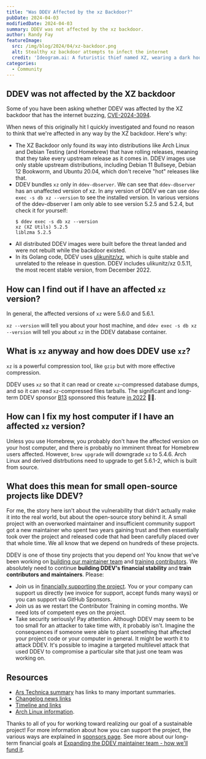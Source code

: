 ```yaml
---
title: "Was DDEV Affected by the xz Backdoor?"
pubDate: 2024-04-03
modifiedDate: 2024-04-03
summary: DDEV was not affected by the xz backdoor.
author: Randy Fay
featureImage:
  src: /img/blog/2024/04/xz-backdoor.png
  alt: Stealthy xz backdoor attempts to infect the internet
  credit: 'Ideogram.ai: A futuristic thief named XZ, wearing a dark hoodie and armed with a sleek high-tech device. The device glows with a menacing red light, as XZ stealthily navigates the complex web of interconnected computers, searching for vulnerable targets.'
categories:
  - Community
---
```


## DDEV was not affected by the XZ backdoor

Some of you have been asking whether DDEV was affected by the XZ backdoor that has the internet buzzing, [CVE-2024-3094](https://nvd.nist.gov/vuln/detail/CVE-2024-3094).

When news of this originally hit I quickly investigated and found no reason to think that we're affected in any way by the XZ backdoor. Here's why:

* The XZ Backdoor only found its way into distributions like Arch Linux and Debian Testing (and Homebrew) that have rolling releases, meaning that they take every upstream release as it comes in. DDEV images use only stable upstream distributions, including Debian 11 Bullseye, Debian 12 Bookworm, and Ubuntu 20.04, which don't receive "hot" releases like that. 
* DDEV bundles `xz` only in `ddev-dbserver`. We can see that `ddev-dbserver` has an unaffected version of xz. In any version of DDEV we can use `ddev exec -s db xz --version` to see the installed version. In various versions of the ddev-dbserver I am only able to see version 5.2.5 and 5.2.4, but check it for yourself:
    ```
    $ ddev exec -s db xz --version
    xz (XZ Utils) 5.2.5
    liblzma 5.2.5
    ```
* All distributed DDEV images were built before the threat landed and were not rebuilt while the backdoor existed.
* In its Golang code, DDEV uses [ulikunitz/xz](https://github.com/ulikunitz/xz), which is quite stable and unrelated to the release in question. DDEV includes ulikunitz/xz 0.5.11, the most recent stable version, from December 2022.

## How can I find out if I have an affected `xz` version?

In general, the affected versions of `xz` were 5.6.0 and 5.6.1. 

`xz --version` will tell you about your host machine, and `ddev exec -s db xz --version` will tell you about `xz` in the DDEV database container.

## What is `xz` anyway and how does DDEV use `xz`?

`xz` is a powerful compression tool, like `gzip` but with more effective compression.

DDEV uses `xz` so that it can read or create `xz`-compressed database dumps, and so it can read `xz`-compressed files tarballs. The significant and long-term DDEV sponsor [B13](https://b13.com/) sponsored this feature [in 2022](https://github.com/ddev/ddev/pull/3721) 🙏🏼.

## How can I fix my host computer if I have an affected `xz` version?

Unless you use Homebrew, you probably don't have the affected version on your host computer, and there is probably no imminent threat for Homebrew users affected. However, `brew upgrade` will downgrade `xz` to 5.4.6. Arch Linux and derived distrbutions need to upgrade to get 5.6.1-2, which is built from source.

## What does this mean for small open-source projects like DDEV?

For me, the story here isn't about the vulnerability that didn't actually make it into the real world, but about the open-source story behind it. A small project with an overworked maintainer and insufficient community support got a new maintainer who spent two years gaining trust and then essentially took over the project and released code that had been carefully placed over that whole time. We all know that we depend on hundreds of these projects. 

DDEV is one of those tiny projects that you depend on! You know that we've been working on [building our maintainer team](https://ddev.com/blog/expanding-ddev-maintainer-team) and [training contributors](https://ddev.com/blog/contributor-training/). We absolutely need to continue **building DDEV's financial stability** and **train contributors and maintainers**. Please:

* Join us in [financially supporting the project](https://github.com/sponsors/ddev). You or your company can support us directly (we invoice for support, accept funds many ways) or you can support via GitHub Sponsors.
* Join us as we restart the Contributor Training in coming months. We need lots of competent eyes on the project.
* Take security seriously! Pay attention. Although DDEV may seem to be too small for an attacker to take time with, it probably isn't. Imagine the consequences if someone were able to plant something that affected your project code or your computer in general. It might be worth it to attack DDEV. It's possible to imagine a targeted multilevel attack that used DDEV to compromise a particular site that just one team was working on.

## Resources

* [Ars Technica summary](https://arstechnica.com/security/2024/04/what-we-know-about-the-xz-utils-backdoor-that-almost-infected-the-world/) has links to many important summaries.
* [Changelog news links](https://changelog.com/news/88/email)
* [Timeline and links](https://boehs.org/node/everything-i-know-about-the-xz-backdoor)
* [Arch Linux information](https://archlinux.org/news/the-xz-package-has-been-backdoored/).


Thanks to all of you for working toward realizing our goal of a sustainable project! For more information about how you can support the project, the various ways are explained in [sponsors page](https://github.com/sponsors/ddev). See more about our long-term financial goals at [Expanding the DDEV maintainer team - how we'll fund it](/blog/expanding-ddev-maintainer-team).

